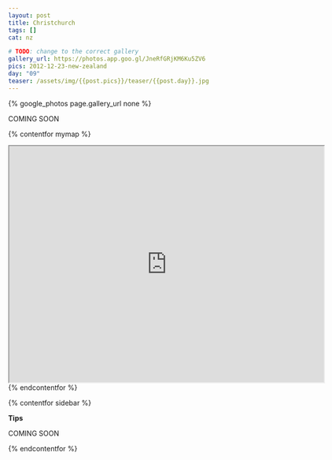 ```yaml
---
layout: post
title: Christchurch
tags: []
cat: nz

# TODO: change to the correct gallery
gallery_url: https://photos.app.goo.gl/JneRfGRjKM6Ku5ZV6
pics: 2012-12-23-new-zealand
day: "09"
teaser: /assets/img/{{post.pics}}/teaser/{{post.day}}.jpg
---
```


{% google_photos page.gallery_url none %}

COMING SOON


{% contentfor mymap %}
<iframe src="https://www.google.com/maps/d/embed?mid=1_SfUxFonmiWuW2ZEMt3wFMRfywQ&ehbc=2E312F" width="640" height="480"></iframe>
{% endcontentfor %}

{% contentfor sidebar %}

**Tips**  

COMING SOON

{% endcontentfor %}